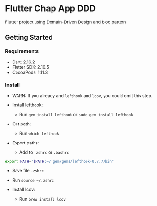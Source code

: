 # Flutter Chap App DDD

Flutter project using Domain-Driven Design and bloc pattern

## Getting Started

### Requirements

- Dart: 2.16.2
- Flutter SDK: 2.10.5
- CocoaPods: 1.11.3

### Install

- WARN: If you already and `lefthook` and `lcov`, you could omit this step.

- Install lefthook:
  - Run `gem install lefthook` or  `sudo gem install lefthook`

- Get path:
  - Run `which lefthook`

- Export paths:
  - Add to `.zshrc` or `.bashrc`

```bash
export PATH="$PATH:~/.gem/gems/lefthook-0.7.7/bin"
```

- Save file `.zshrc`
- Run `source ~/.zshrc`

- Install lcov:
  - Run `brew install lcov`
